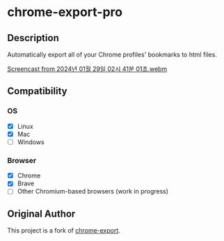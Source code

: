 # chrome-export-pro

## Description

Automatically export all of your Chrome profiles' bookmarks to html files.

[Screencast from 2024년 01월 29일 02시 41분 01초.webm](https://github.com/guzus/chrome-export-pro/assets/50664161/d9b48ba8-6c8d-4acb-8350-b995051eecad)

## Compatibility

### OS
- [x] Linux
- [x] Mac
- [ ] Windows

### Browser
- [x] Chrome
- [x] Brave
- [ ] Other Chromium-based browsers (work in progress)

## Original Author

This project is a fork of [chrome-export](https://github.com/bdesham/chrome-export).
